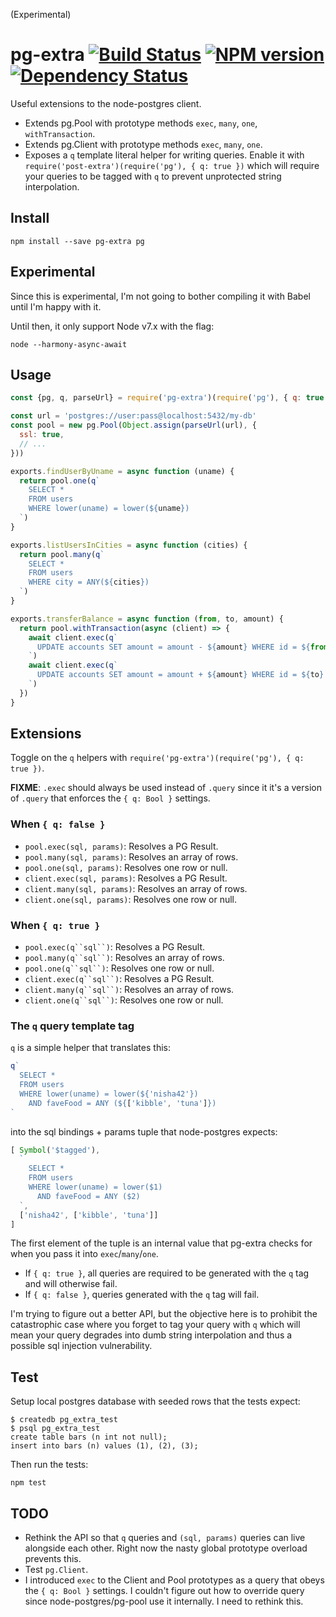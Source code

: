 
(Experimental)

# pg-extra [![Build Status](https://travis-ci.org/danneu/pg-extra.svg?branch=master)](https://travis-ci.org/danneu/pg-extra) [![NPM version](https://badge.fury.io/js/pg-extra.svg)](http://badge.fury.io/js/pg-extra) [![Dependency Status](https://david-dm.org/danneu/pg-extra.svg)](https://david-dm.org/danneu/pg-extra)


Useful extensions to the node-postgres client.

- Extends pg.Pool with prototype methods `exec`, `many`, `one`, `withTransaction`.
- Extends pg.Client with prototype methods `exec`, `many`, `one`.
- Exposes a `q` template literal helper for writing queries.
  Enable it with `require('post-extra')(require('pg'), { q: true })`
  which will require your queries to be tagged with `q` to prevent
  unprotected string interpolation.

## Install

    npm install --save pg-extra pg

## Experimental

Since this is experimental, I'm not going to bother compiling it with Babel
until I'm happy with it.

Until then, it only support Node v7.x with the flag:

    node --harmony-async-await

## Usage

``` javascript
const {pg, q, parseUrl} = require('pg-extra')(require('pg'), { q: true })

const url = 'postgres://user:pass@localhost:5432/my-db'
const pool = new pg.Pool(Object.assign(parseUrl(url), {
  ssl: true,
  // ...
}))

exports.findUserByUname = async function (uname) {
  return pool.one(q`
    SELECT *
    FROM users
    WHERE lower(uname) = lower(${uname})
  `)
}

exports.listUsersInCities = async function (cities) {
  return pool.many(q`
    SELECT *
    FROM users
    WHERE city = ANY(${cities})
  `)
}

exports.transferBalance = async function (from, to, amount) {
  return pool.withTransaction(async (client) => {
    await client.exec(q`
      UPDATE accounts SET amount = amount - ${amount} WHERE id = ${from}
    `)
    await client.exec(q`
      UPDATE accounts SET amount = amount + ${amount} WHERE id = ${to}
    `)
  })
}
```

## Extensions

Toggle on the `q` helpers with `require('pg-extra')(require('pg'), { q: true })`.

**FIXME**: `.exec` should always be used instead of `.query` since it it's
a version of `.query` that enforces the `{ q: Bool }` settings.

### When `{ q: false }`

- `pool.exec(sql, params)`: Resolves a PG Result.
- `pool.many(sql, params)`: Resolves an array of rows.
- `pool.one(sql, params)`: Resolves one row or null.
- `client.exec(sql, params)`: Resolves a PG Result.
- `client.many(sql, params)`: Resolves an array of rows.
- `client.one(sql, params)`: Resolves one row or null.

### When `{ q: true }`

- `pool.exec(q``sql``)`: Resolves a PG Result.
- `pool.many(q``sql``)`: Resolves an array of rows.
- `pool.one(q``sql``)`: Resolves one row or null.
- `client.exec(q``sql``)`: Resolves a PG Result.
- `client.many(q``sql``)`: Resolves an array of rows.
- `client.one(q``sql``)`: Resolves one row or null.

### The `q` query template tag

`q` is a simple helper that translates this:

``` javascript
q`
  SELECT *
  FROM users
  WHERE lower(uname) = lower(${'nisha42'})
    AND faveFood = ANY (${['kibble', 'tuna']})
`
```

into the sql bindings + params tuple that node-postgres expects:

``` javascript
[ Symbol('$tagged'),
  `
    SELECT *
    FROM users
    WHERE lower(uname) = lower($1)
      AND faveFood = ANY ($2)
  `,
  ['nisha42', ['kibble', 'tuna']]
]
```

The first element of the tuple is an internal value that pg-extra checks for
when you pass it into `exec`/`many`/`one`.

- If `{ q: true }`, all queries are required to be generated with
  the `q` tag and will otherwise fail.
- If `{ q: false }`, queries generated with the `q` tag will fail.

I'm trying to figure out a better API, but the objective here is to prohibit the
catastrophic case where you forget to tag your query with `q` which
will mean your query degrades into dumb string interpolation and thus
a possible sql injection vulnerability.

## Test

Setup local postgres database with seeded rows that the tests expect:

    $ createdb pg_extra_test
    $ psql pg_extra_test
    create table bars (n int not null);
    insert into bars (n) values (1), (2), (3);

Then run the tests:

    npm test

## TODO

- Rethink the API so that `q` queries and `(sql, params)` queries can
  live alongside each other. Right now the nasty global prototype overload
  prevents this.
- Test `pg.Client`.
- I introduced `exec` to the Client and Pool prototypes as a query that
  obeys the `{ q: Bool }` settings. I couldn't figure out how to override
  query since node-postgres/pg-pool use it internally. I need to rethink this.
